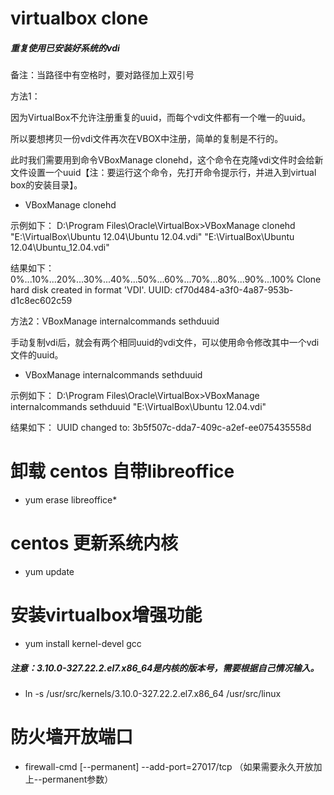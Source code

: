 # virtualbox clone

##### 重复使用已安装好系统的vdi

备注：当路径中有空格时，要对路径加上双引号

方法1：

因为VirtualBox不允许注册重复的uuid，而每个vdi文件都有一个唯一的uuid。

所以要想拷贝一份vdi文件再次在VBOX中注册，简单的复制是不行的。

此时我们需要用到命令VBoxManage clonehd，这个命令在克隆vdi文件时会给新文件设置一个uuid【注：要运行这个命令，先打开命令提示行，并进入到virtual box的安装目录】。

- VBoxManage clonehd

示例如下：
D:\Program Files\Oracle\VirtualBox>VBoxManage clonehd "E:\VirtualBox\Ubuntu 12.04\Ubuntu 12.04.vdi" "E:\VirtualBox\Ubuntu 12.04\Ubuntu_12.04.vdi"

结果如下：
0%...10%...20%...30%...40%...50%...60%...70%...80%...90%...100%
Clone hard disk created in format 'VDI'. UUID: cf70d484-a3f0-4a87-953b-d1c8ec602c59

方法2：VBoxManage internalcommands sethduuid

手动复制vdi后，就会有两个相同uuid的vdi文件，可以使用命令修改其中一个vdi文件的uuid。

- VBoxManage internalcommands sethduuid

示例如下：
D:\Program Files\Oracle\VirtualBox>VBoxManage internalcommands sethduuid "E:\VirtualBox\Ubuntu 12.04.vdi"  
 
结果如下：
UUID changed to: 3b5f507c-dda7-409c-a2ef-ee075435558d


# 卸载 centos 自带libreoffice
- yum erase libreoffice\*

# centos 更新系统内核
- yum update

# 安装virtualbox增强功能
- yum install kernel-devel gcc 

##### 注意：3.10.0-327.22.2.el7.x86_64是内核的版本号，需要根据自己情况输入。
- ln -s /usr/src/kernels/3.10.0-327.22.2.el7.x86_64 /usr/src/linux

# 防火墙开放端口
- firewall-cmd [--permanent] --add-port=27017/tcp （如果需要永久开放加上--permanent参数）


